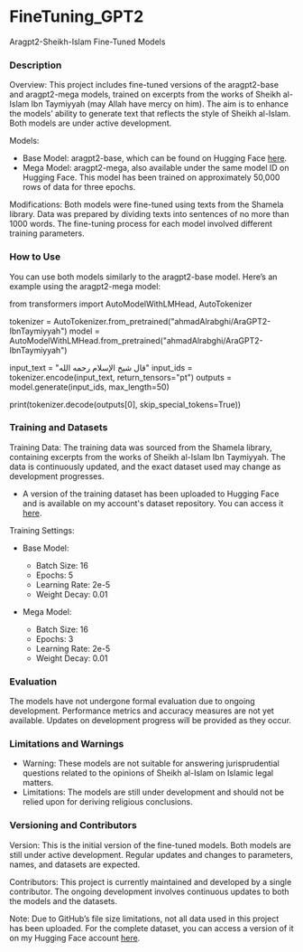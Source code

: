 
# FineTuning_GPT2

Aragpt2-Sheikh-Islam Fine-Tuned Models

### Description
Overview:
This project includes fine-tuned versions of the aragpt2-base and aragpt2-mega models, trained on excerpts from the works of Sheikh al-Islam Ibn Taymiyyah (may Allah have mercy on him). The aim is to enhance the models’ ability to generate text that reflects the style of Sheikh al-Islam. Both models are under active development.

Models:
- Base Model: aragpt2-base, which can be found on Hugging Face [here](https://huggingface.co/aubmindlab/aragpt2-base).
- Mega Model: aragpt2-mega, also available under the same model ID on Hugging Face. This model has been trained on approximately 50,000 rows of data for three epochs.

Modifications:
Both models were fine-tuned using texts from the Shamela library. Data was prepared by dividing texts into sentences of no more than 1000 words. The fine-tuning process for each model involved different training parameters.

### How to Use
You can use both models similarly to the aragpt2-base model. Here’s an example using the aragpt2-mega model:

from transformers import AutoModelWithLMHead, AutoTokenizer

tokenizer = AutoTokenizer.from_pretrained("ahmadAlrabghi/AraGPT2-IbnTaymiyyah")
model = AutoModelWithLMHead.from_pretrained("ahmadAlrabghi/AraGPT2-IbnTaymiyyah")

input_text = "قال شيخ الإسلام رحمه الله"
input_ids = tokenizer.encode(input_text, return_tensors="pt")
outputs = model.generate(input_ids, max_length=50)

print(tokenizer.decode(outputs[0], skip_special_tokens=True))
### Training and Datasets
Training Data:
The training data was sourced from the Shamela library, containing excerpts from the works of Sheikh al-Islam Ibn Taymiyyah. The data is continuously updated, and the exact dataset used may change as development progresses.

- A version of the training dataset has been uploaded to Hugging Face and is available on my account's dataset repository. You can access it [here](https://huggingface.co/datasets/your-dataset-id).

Training Settings:
- Base Model:
  - Batch Size: 16
  - Epochs: 5
  - Learning Rate: 2e-5
  - Weight Decay: 0.01

- Mega Model:
  - Batch Size: 16
  - Epochs: 3
  - Learning Rate: 2e-5
  - Weight Decay: 0.01

### Evaluation
The models have not undergone formal evaluation due to ongoing development. Performance metrics and accuracy measures are not yet available. Updates on development progress will be provided as they occur.

### Limitations and Warnings
- Warning: These models are not suitable for answering jurisprudential questions related to the opinions of Sheikh al-Islam on Islamic legal matters.
- Limitations: The models are still under development and should not be relied upon for deriving religious conclusions.

### Versioning and Contributors
Version:
This is the initial version of the fine-tuned models. Both models are still under active development. Regular updates and changes to parameters, names, and datasets are expected.

Contributors:
This project is currently maintained and developed by a single contributor. The ongoing development involves continuous updates to both the models and the datasets.

Note:
Due to GitHub’s file size limitations, not all data used in this project has been uploaded. For the complete dataset, you can access a version of it on my Hugging Face account [here](https://huggingface.co/datasets/your-dataset-id).
